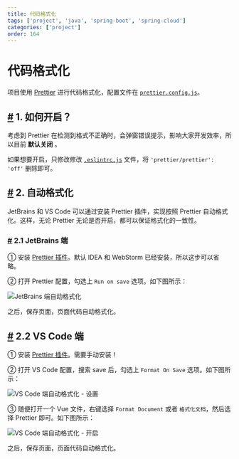 ```yaml
---
title: 代码格式化
tags: ['project', 'java', 'spring-boot', 'spring-cloud']
categories: ['project']
order: 164
---
```

# 代码格式化

项目使用 [Prettier](https://prettier.io/) 进行代码格式化，配置文件在 [`prettier.config.js`](https://github.com/yudaocode/yudao-ui-admin-vue3/blob/master/prettier.config.js)。

 ## [#](#_1-如何开启) 1. 如何开启？

 考虑到 Prettier 在检测到格式不正确时，会弹窗错误提示，影响大家开发效率，所以目前 **默认关闭** 。

 如果想要开启，只修改修改 [`.eslintrc.js`](https://github.com/yudaocode/yudao-ui-admin-vue3/blob/master/.eslintignore) 文件，将 `'prettier/prettier': 'off'` 删除即可。

 ## [#](#_2-自动格式化) 2. 自动格式化

 JetBrains 和 VS Code 可以通过安装 Prettier 插件，实现按照 Prettier 自动格式化。这样，无论 Prettier 无论是否开启，都可以保证格式化的一致性。

 ### [#](#_2-1-jetbrains-端) 2.1 JetBrains 端

 ① 安装 [Prettier 插件](https://plugins.jetbrains.com/plugin/10456-prettier)。默认 IDEA 和 WebStorm 已经安装，所以这步可以省略。

 ② 打开 Prettier 配置，勾选上 `Run on save` 选项。如下图所示：

 ![JetBrains 端自动格式化](https://cloud.iocoder.cn/img/Vue3/%E4%BB%A3%E7%A0%81%E6%A0%BC%E5%BC%8F%E5%8C%96/JetBrains%E8%87%AA%E5%8A%A8%E4%BF%9D%E5%AD%98.png)

 之后，保存页面，页面代码自动格式化。

 ## [#](#_2-2-vs-code-端) 2.2 VS Code 端

 ① 安装 [Prettier 插件](https://marketplace.visualstudio.com/items?itemName=esbenp.prettier-vscode)。需要手动安装！

 ② 打开 VS Code 配置，搜索 save 后，勾选上 `Format On Save` 选项。如下图所示：

 ![VS Code 端自动格式化 - 设置](https://cloud.iocoder.cn/img/Vue3/%E4%BB%A3%E7%A0%81%E6%A0%BC%E5%BC%8F%E5%8C%96/VSCode%E8%87%AA%E5%8A%A8%E4%BF%9D%E5%AD%98.png)

 ③ 随便打开一个 Vue 文件，右键选择 `Format Document` 或者 `格式化文档`，然后选择 Prettier 即可。如下图所示：

 ![VS Code 端自动格式化 - 开启](https://cloud.iocoder.cn/img/Vue3/%E4%BB%A3%E7%A0%81%E6%A0%BC%E5%BC%8F%E5%8C%96/VSCode%E8%87%AA%E5%8A%A8%E4%BF%9D%E5%AD%982.png)

 之后，保存页面，页面代码自动格式化。
